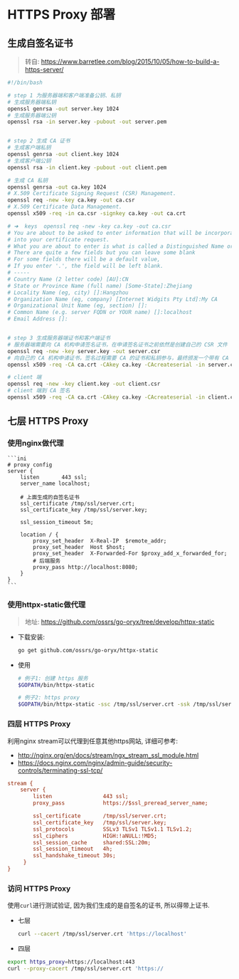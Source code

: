 # HTTPS Proxy 部署

## 生成自签名证书

> 转自: https://www.barretlee.com/blog/2015/10/05/how-to-build-a-https-server/

```bash
#!/bin/bash

# step 1 为服务器端和客户端准备公钥、私钥
# 生成服务器端私钥
openssl genrsa -out server.key 1024
# 生成服务器端公钥
openssl rsa -in server.key -pubout -out server.pem


# step 2 生成 CA 证书
# 生成客户端私钥
openssl genrsa -out client.key 1024
# 生成客户端公钥
openssl rsa -in client.key -pubout -out client.pem

# 生成 CA 私钥
openssl genrsa -out ca.key 1024
# X.509 Certificate Signing Request (CSR) Management.
openssl req -new -key ca.key -out ca.csr
# X.509 Certificate Data Management.
openssl x509 -req -in ca.csr -signkey ca.key -out ca.crt

# ➜  keys  openssl req -new -key ca.key -out ca.csr
# You are about to be asked to enter information that will be incorporated
# into your certificate request.
# What you are about to enter is what is called a Distinguished Name or a DN.
# There are quite a few fields but you can leave some blank
# For some fields there will be a default value,
# If you enter '.', the field will be left blank.
# -----
# Country Name (2 letter code) [AU]:CN
# State or Province Name (full name) [Some-State]:Zhejiang
# Locality Name (eg, city) []:Hangzhou
# Organization Name (eg, company) [Internet Widgits Pty Ltd]:My CA
# Organizational Unit Name (eg, section) []:
# Common Name (e.g. server FQDN or YOUR name) []:localhost
# Email Address []:


# step 3 生成服务器端证书和客户端证书
# 服务器端需要向 CA 机构申请签名证书，在申请签名证书之前依然是创建自己的 CSR 文件
openssl req -new -key server.key -out server.csr
# 向自己的 CA 机构申请证书，签名过程需要 CA 的证书和私钥参与，最终颁发一个带有 CA 签名的证书
openssl x509 -req -CA ca.crt -CAkey ca.key -CAcreateserial -in server.csr -out server.crt

# client 端
openssl req -new -key client.key -out client.csr
# client 端到 CA 签名
openssl x509 -req -CA ca.crt -CAkey ca.key -CAcreateserial -in client.csr -out client.crt
```

## 七层 HTTPS Proxy

### 使用nginx做代理

    ```ini
    # proxy config
    server {
        listen       443 ssl;
        server_name localhost;
    
        # 上面生成的自签名证书
        ssl_certificate /tmp/ssl/server.crt;
        ssl_certificate_key /tmp/ssl/server.key;
    
        ssl_session_timeout 5m;
    
        location / {
            proxy_set_header  X-Real-IP  $remote_addr;
            proxy_set_header  Host $host;
            proxy_set_header  X-Forwarded-For $proxy_add_x_forwarded_for;
            # 后端服务
            proxy_pass http://localhost:8080;
        }
    }
    ```

### 使用httpx-static做代理

> 地址: https://github.com/ossrs/go-oryx/tree/develop/httpx-static

* 下载安装: 

    ```bash
    go get github.com/ossrs/go-oryx/httpx-static
    ```
* 使用

    ```bash
    # 例子1: 创建 https 服务
    $GOPATH/bin/httpx-static 
    
    # 例子2: https proxy
    $GOPATH/bin/httpx-static -ssc /tmp/ssl/server.crt -ssk /tmp/ssl/server.key -https 443 -proxy http://localhost:8080
    ```

### 四层 HTTPS Proxy

利用nginx stream可以代理到任意其他https网站, 详细可参考:

* http://nginx.org/en/docs/stream/ngx_stream_ssl_module.html
* https://docs.nginx.com/nginx/admin-guide/security-controls/terminating-ssl-tcp/

```ini
stream {
    server {
        listen                443 ssl;
        proxy_pass            https://$ssl_preread_server_name;

        ssl_certificate       /tmp/ssl/server.crt;
        ssl_certificate_key   /tmp/ssl/server.key;
        ssl_protocols         SSLv3 TLSv1 TLSv1.1 TLSv1.2;
        ssl_ciphers           HIGH:!aNULL:!MD5;
        ssl_session_cache     shared:SSL:20m;
        ssl_session_timeout   4h;
        ssl_handshake_timeout 30s;
     }
}
```

### 访问 HTTPS Proxy

使用`curl`进行测试验证, 因为我们生成的是自签名的证书, 所以得带上证书.

* 七层

    ```bash
    curl --cacert /tmp/ssl/server.crt 'https://localhost'
    ```

* 四层

```bash
export https_proxy=https://localhost:443
curl --proxy-cacert /tmp/ssl/server.crt 'https://

```

